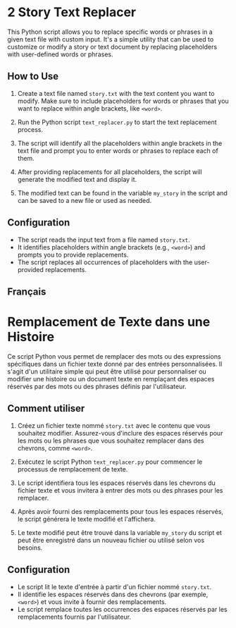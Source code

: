 # 2 Story Text Replacer

This Python script allows you to replace specific words or phrases in a given text file with custom input. It's a simple utility that can be used to customize or modify a story or text document by replacing placeholders with user-defined words or phrases.

## How to Use

1. Create a text file named `story.txt` with the text content you want to modify. Make sure to include placeholders for words or phrases that you want to replace within angle brackets, like `<word>`.

2. Run the Python script `text_replacer.py` to start the text replacement process.

3. The script will identify all the placeholders within angle brackets in the text file and prompt you to enter words or phrases to replace each of them.

4. After providing replacements for all placeholders, the script will generate the modified text and display it.

5. The modified text can be found in the variable `my_story` in the script and can be saved to a new file or used as needed.

## Configuration

- The script reads the input text from a file named `story.txt`.
- It identifies placeholders within angle brackets (e.g., `<word>`) and prompts you to provide replacements.
- The script replaces all occurrences of placeholders with the user-provided replacements.


## Français

# Remplacement de Texte dans une Histoire

Ce script Python vous permet de remplacer des mots ou des expressions spécifiques dans un fichier texte donné par des entrées personnalisées. Il s'agit d'un utilitaire simple qui peut être utilisé pour personnaliser ou modifier une histoire ou un document texte en remplaçant des espaces réservés par des mots ou des phrases définis par l'utilisateur.

## Comment utiliser

1. Créez un fichier texte nommé `story.txt` avec le contenu que vous souhaitez modifier. Assurez-vous d'inclure des espaces réservés pour les mots ou les phrases que vous souhaitez remplacer dans des chevrons, comme `<word>`.

2. Exécutez le script Python `text_replacer.py` pour commencer le processus de remplacement de texte.

3. Le script identifiera tous les espaces réservés dans les chevrons du fichier texte et vous invitera à entrer des mots ou des phrases pour les remplacer.

4. Après avoir fourni des remplacements pour tous les espaces réservés, le script générera le texte modifié et l'affichera.

5. Le texte modifié peut être trouvé dans la variable `my_story` du script et peut être enregistré dans un nouveau fichier ou utilisé selon vos besoins.

## Configuration

- Le script lit le texte d'entrée à partir d'un fichier nommé `story.txt`.
- Il identifie les espaces réservés dans des chevrons (par exemple, `<word>`) et vous invite à fournir des remplacements.
- Le script remplace toutes les occurrences des espaces réservés par les remplacements fournis par l'utilisateur.



